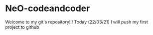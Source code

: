 # NeO-codeandcoder
Welcome to my git's repository!!!
Today (22/03/21) I will push my first project to github 
